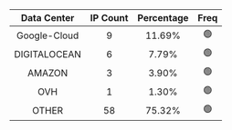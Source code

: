 | Data Center | IP Count | Percentage | Freq |
|:------------:|:--------:|:-----------:|:-----:|
| Google-Cloud | 9 | 11.69% | 🟢 |
| DIGITALOCEAN | 6 | 7.79% | 🟢 |
| AMAZON | 3 | 3.90% | 🟢 |
| OVH | 1 | 1.30% | 🟢 |
| OTHER | 58 | 75.32% | 🟢 |